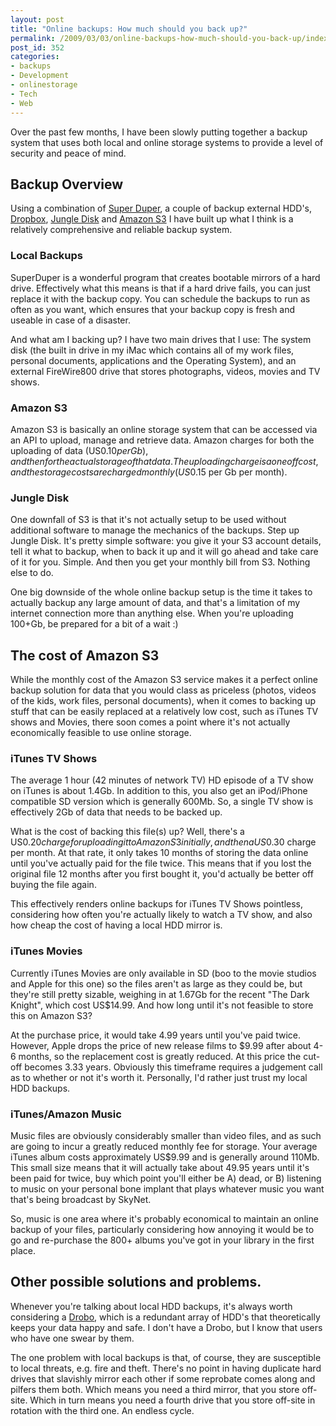 ```yaml
---
layout: post
title: "Online backups: How much should you back up?"
permalink: /2009/03/03/online-backups-how-much-should-you-back-up/index.html
post_id: 352
categories: 
- backups
- Development
- onlinestorage
- Tech
- Web
---
```


 Over the past few months, I have been slowly putting together a backup system that uses both local and online storage systems to provide a level of security and peace of mind.

## Backup Overview

 Using a combination of <a href="http://www.shirt-pocket.com/SuperDuper/SuperDuperDescription.html">Super Duper</a>, a couple of backup external <span class="caps">HDD</span>'s, <a href="https://www.getdropbox.com/">Dropbox</a>, <a href="http://www.jungledisk.com/">Jungle Disk</a> and <a href="http://aws.amazon.com/s3/">Amazon S3</a> I have built up what I think is a relatively comprehensive and reliable backup system.

### Local Backups

 SuperDuper is a wonderful program that creates bootable mirrors of a hard drive. Effectively what this means is that if a hard drive fails, you can just replace it with the backup copy. You can schedule the backups to run as often as you want, which ensures that your backup copy is fresh and useable in case of a disaster.

 And what am I backing up? I have two main drives that I use: The system disk (the built in drive in my iMac which contains all of my work files, personal documents, applications and the Operating System), and an external FireWire800 drive that stores photographs, videos, movies and TV shows.

### Amazon S3

 Amazon S3 is basically an online storage system that can be accessed via an <span class="caps">API</span> to upload, manage and retrieve data. Amazon charges for both the uploading of data (US$0.10 per Gb), and then for the actual storage of that data. The uploading charge is a one off cost, and the storage costs are charged monthly (US$0.15 per Gb per month).

### Jungle Disk

 One downfall of S3 is that it's not actually setup to be used without additional software to manage the mechanics of the backups. Step up Jungle Disk. It's pretty simple software: you give it your S3 account details, tell it what to backup, when to back it up and it will go ahead and take care of it for you. Simple. And then you get your monthly bill from S3. Nothing else to do.

 One big downside of the whole online backup setup is the time it takes to actually backup any large amount of data, and that's a limitation of my internet connection more than anything else. When you're uploading 100+Gb, be prepared for a bit of a wait :)

## The cost of Amazon S3

 While the monthly cost of the Amazon S3 service makes it a perfect online backup solution for data that you would class as priceless (photos, videos of the kids, work files, personal documents), when it comes to backing up stuff that can be easily replaced at a relatively low cost, such as iTunes TV shows and Movies, there soon comes a point where it's not actually economically feasible to use online storage.

### iTunes TV Shows

 The average 1 hour (42 minutes of network TV) HD episode of a TV show on iTunes is about 1.4Gb. In addition to this, you also get an iPod/iPhone compatible SD version which is generally 600Mb. So, a single TV show is effectively 2Gb of data that needs to be backed up.

 What is the cost of backing this file(s) up? Well, there's a US$0.20 charge for uploading it to Amazon S3 initially, and then a US$0.30 charge per month. At that rate, it only takes 10 months of storing the data online until you've actually paid for the file twice. This means that if you lost the original file 12 months after you first bought it, you'd actually be better off buying the file again.

 This effectively renders online backups for iTunes TV Shows pointless, considering how often you're actually likely to watch a TV show, and also how cheap the cost of having a local <span class="caps">HDD</span> mirror is.

### iTunes Movies

 Currently iTunes Movies are only available in SD (boo to the movie studios and Apple for this one) so the files aren't as large as they could be, but they're still pretty sizable, weighing in at 1.67Gb for the recent "The Dark Knight", which cost US$14.99. And how long until it's not feasible to store this on Amazon S3?

 At the purchase price, it would take 4.99 years until you've paid twice. However, Apple drops the price of new release films to $9.99 after about 4-6 months, so the replacement cost is greatly reduced. At this price the cut-off becomes 3.33 years. Obviously this timeframe requires a judgement call as to whether or not it's worth it. Personally, I'd rather just trust my local <span class="caps">HDD</span> backups.

### iTunes/Amazon Music

 Music files are obviously considerably smaller than video files, and as such are going to incur a greatly reduced monthly fee for storage. Your average iTunes album costs approximately US$9.99 and is generally around 110Mb. This small size means that it will actually take about 49.95 years until it's been paid for twice, buy which point you'll either be A) dead, or B) listening to music on your personal bone implant that plays whatever music you want that's being broadcast by SkyNet.

 So, music is one area where it's probably economical to maintain an online backup of your files, particularly considering how annoying it would be to go and re-purchase the 800+ albums you've got in your library in the first place.

## Other possible solutions and problems.

 Whenever you're talking about local <span class="caps">HDD</span> backups, it's always worth considering a <a href="http://www.drobo.com/">Drobo</a>, which is a redundant array of <span class="caps">HDD</span>'s that theoretically keeps your data happy and safe. I don't have a Drobo, but I know that users who have one swear by them.

 The one problem with local backups is that, of course, they are susceptible to local threats, e.g. fire and theft. There's no point in having duplicate hard drives that slavishly mirror each other if some reprobate comes along and pilfers them both. Which means you need a third mirror, that you store off-site. Which in turn means you need a fourth drive that you store off-site in rotation with the third one. An endless cycle.

